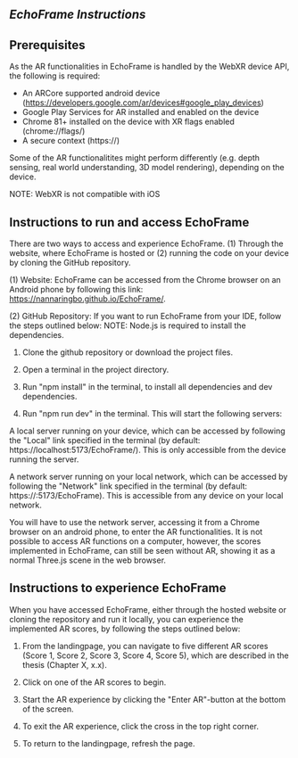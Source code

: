 *EchoFrame Instructions*
-------------------------------------------------------------------------------------------------------------------------------------------


Prerequisites
-------------------------------------------------------------------------------------------------------------------------------------------

As the AR functionalities in EchoFrame is handled by the WebXR device API, the following is required:

- An ARCore supported android device (https://developers.google.com/ar/devices#google_play_devices)
- Google Play Services for AR installed and enabled on the device
- Chrome 81+ installed on the device with XR flags enabled (chrome://flags/)
- A secure context (https://)

Some of the AR functionalitites might perform differently (e.g. depth sensing, real world understanding, 3D model rendering), depending on the device.

NOTE: WebXR is not compatible with iOS

Instructions to run and access EchoFrame
-------------------------------------------------------------------------------------------------------------------------------------------
There are two ways to access and experience EchoFrame. (1) Through the website, where EchoFrame is hosted or (2) running the code on your device by cloning the GitHub repository.

(1) Website:
EchoFrame can be accessed from the Chrome browser on an Android phone  by following this link: https://nannaringbo.github.io/EchoFrame/.

(2) GitHub Repository:
If you want to run EchoFrame from your IDE, follow the steps outlined below: 
NOTE: Node.js is required to install the dependencies. 

1. Clone the github repository or download the project files.
2. Open a terminal in the project directory.
3. Run "npm install" in the terminal, to install all dependencies and dev dependencies.

4. Run "npm run dev" in the terminal. 
This will start the following servers:

A local server running on your device, which can be accessed by following the "Local" link specified in the terminal (by default: https://localhost:5173/EchoFrame/). This is only accessible from the device running the server. 

A network server running on your local network, which can be accessed by following the "Network" link specified in the terminal (by default: https://<device-ip-address>:5173/EchoFrame). This is accessible from any device on your local network. 

You will have to use the network server, accessing it from a Chrome browser on an android phone, to enter the AR functionalities. It is not possible to access AR functions on a computer, however, the scores implemented in EchoFrame, can still be seen without AR, showing it as a normal Three.js scene in the web browser. 

Instructions to experience EchoFrame
-------------------------------------------------------------------------------------------------------------------------------------------
When you have accessed EchoFrame, either through the hosted website or cloning the repository and run it locally, you can experience the implemented AR scores, by following the steps outlined below:

1. From the landingpage, you can navigate to five different AR scores (Score 1, Score 2, Score 3, Score 4, Score 5), which are described in the thesis (Chapter X, x.x).

2. Click on one of the AR scores to begin.

3. Start the AR experience by clicking the "Enter AR"-button at the bottom of the screen. 

4. To exit the AR experience, click the cross in the top right corner. 

5. To return to the landingpage, refresh the page.


